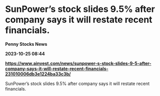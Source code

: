 # SunPower’s stock slides 9.5% after company says it will restate recent financials.
**Penny Stocks News**

**2023-10-25 08:44**

**https://www.ainvest.com/news/sunpower-s-stock-slides-9-5-after-company-says-it-will-restate-recent-financials-231010006db3e1224ba33c3b/**

SunPower’s stock slides 9.5% after company says it will restate recent financials.